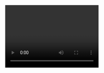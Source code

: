 <script>
window.onload = () => {
  const video  = document.querySelector("#camera");
  /** カメラ設定 */
  const constraints = {
    audio: false,
    video: {
      width: 300,
      height: 200,
      facingMode: "user"   // PC で確認用にフロントカメラを利用する
      // facingMode: { exact: "environment" }  // リアカメラを利用する場合
    }
  };
  /**
   * カメラを<video>と同期
   */
  navigator.mediaDevices.getUserMedia(constraints)
  .then( (stream) => {
    video.srcObject = stream;
    video.onloadedmetadata = (e) => {
      video.play();
    };
  })
  .catch( (err) => {
    console.log(err.name + ": " + err.message);
  });
};
</script>

<html>
  <body>
    <video id="camera" width="300" height="200"></video>
  </body>
</html>
